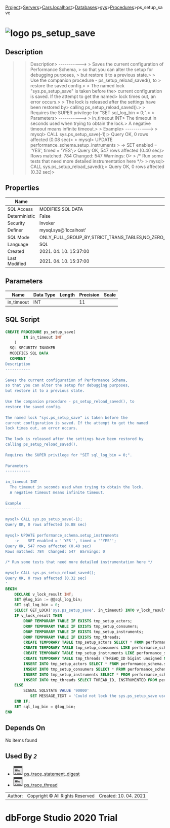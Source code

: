 [Project](../../../../../startpage.md)>[Servers](../../../../Servers.md)>[Cars.localhost](../../../Cars.localhost.md)>[Databases](../../Databases.md)>[sys](../sys.md)>[Procedures](Procedures.md)>ps_setup_save


# ![logo](../../../../../Images/procedure64.svg) ps_setup_save

## <a name="#Description"></a>Description
> > Description> -----------> > Saves the current configuration of Performance Schema, > so that you can alter the setup for debugging purposes, > but restore it to a previous state.> > Use the companion procedure - ps_setup_reload_saved(), to > restore the saved config.> > The named lock "sys.ps_setup_save" is taken before the> current configuration is saved. If the attempt to get the named> lock times out, an error occurs.> > The lock is released after the settings have been restored by> calling ps_setup_reload_saved().> > Requires the SUPER privilege for "SET sql_log_bin = 0;".> > Parameters> -----------> > in_timeout INT>   The timeout in seconds used when trying to obtain the lock.>   A negative timeout means infinite timeout.> > Example> -----------> > mysql> CALL sys.ps_setup_save(-1);> Query OK, 0 rows affected (0.08 sec)> > mysql> UPDATE performance_schema.setup_instruments >     ->    SET enabled = 'YES', timed = 'YES';> Query OK, 547 rows affected (0.40 sec)> Rows matched: 784  Changed: 547  Warnings: 0> > /* Run some tests that need more detailed instrumentation here */> > mysql> CALL sys.ps_setup_reload_saved();> Query OK, 0 rows affected (0.32 sec)> 
## <a name="#Properties"></a>Properties
|Name|Value|
|---|---|
|SQL Access|MODIFIES SQL DATA|
|Deterministic|False|
|Security|Invoker|
|Definer|mysql.sys@'localhost'|
|SQL Mode|ONLY_FULL_GROUP_BY,STRICT_TRANS_TABLES,NO_ZERO_IN_DATE,NO_ZERO_DATE,ERROR_FOR_DIVISION_BY_ZERO,NO_ENGINE_SUBSTITUTION|
|Language|SQL|
|Created|2021. 04. 10. 15:37:00|
|Last Modified|2021. 04. 10. 15:37:00|


## <a name="#Parameters"></a>Parameters
|Name|Data Type|Length|Precision|Scale|
|---|---|---|---|---|
|in_timeout|INT||11||

## <a name="#SqlScript"></a>SQL Script
```SQL
CREATE PROCEDURE ps_setup_save(
        IN in_timeout INT
    )
  SQL SECURITY INVOKER
  MODIFIES SQL DATA
  COMMENT '
Description
-----------

Saves the current configuration of Performance Schema, 
so that you can alter the setup for debugging purposes, 
but restore it to a previous state.

Use the companion procedure - ps_setup_reload_saved(), to 
restore the saved config.

The named lock "sys.ps_setup_save" is taken before the
current configuration is saved. If the attempt to get the named
lock times out, an error occurs.

The lock is released after the settings have been restored by
calling ps_setup_reload_saved().

Requires the SUPER privilege for "SET sql_log_bin = 0;".

Parameters
-----------

in_timeout INT
  The timeout in seconds used when trying to obtain the lock.
  A negative timeout means infinite timeout.

Example
-----------

mysql> CALL sys.ps_setup_save(-1);
Query OK, 0 rows affected (0.08 sec)

mysql> UPDATE performance_schema.setup_instruments 
    ->    SET enabled = ''YES'', timed = ''YES'';
Query OK, 547 rows affected (0.40 sec)
Rows matched: 784  Changed: 547  Warnings: 0

/* Run some tests that need more detailed instrumentation here */

mysql> CALL sys.ps_setup_reload_saved();
Query OK, 0 rows affected (0.32 sec)
'
BEGIN
    DECLARE v_lock_result INT;
    SET @log_bin := @@sql_log_bin;
    SET sql_log_bin = 0;
    SELECT GET_LOCK('sys.ps_setup_save', in_timeout) INTO v_lock_result;
    IF v_lock_result THEN
        DROP TEMPORARY TABLE IF EXISTS tmp_setup_actors;
        DROP TEMPORARY TABLE IF EXISTS tmp_setup_consumers;
        DROP TEMPORARY TABLE IF EXISTS tmp_setup_instruments;
        DROP TEMPORARY TABLE IF EXISTS tmp_threads;
        CREATE TEMPORARY TABLE tmp_setup_actors SELECT * FROM performance_schema.setup_actors LIMIT 0;
        CREATE TEMPORARY TABLE tmp_setup_consumers LIKE performance_schema.setup_consumers;
        CREATE TEMPORARY TABLE tmp_setup_instruments LIKE performance_schema.setup_instruments;
        CREATE TEMPORARY TABLE tmp_threads (THREAD_ID bigint unsigned NOT NULL PRIMARY KEY, INSTRUMENTED enum('YES','NO') NOT NULL);
        INSERT INTO tmp_setup_actors SELECT * FROM performance_schema.setup_actors;
        INSERT INTO tmp_setup_consumers SELECT * FROM performance_schema.setup_consumers;
        INSERT INTO tmp_setup_instruments SELECT * FROM performance_schema.setup_instruments;
        INSERT INTO tmp_threads SELECT THREAD_ID, INSTRUMENTED FROM performance_schema.threads;
    ELSE
        SIGNAL SQLSTATE VALUE '90000'
           SET MESSAGE_TEXT = 'Could not lock the sys.ps_setup_save user lock, another thread has a saved configuration';
    END IF;
    SET sql_log_bin = @log_bin;
END
```

## <a name="#DependsOn"></a>Depends On
No items found

## <a name="#UsedBy"></a>Used By _`2`_
- ![Procedure](../../../../../Images/procedure.svg) [ps_trace_statement_digest](ps_trace_statement_digest.md)
- ![Procedure](../../../../../Images/procedure.svg) [ps_trace_thread](ps_trace_thread.md)


||||
|---|---|---|
|Author: |Copyright © All Rights Reserved|Created: 10. 04. 2021|
# dbForge Studio 2020 Trial